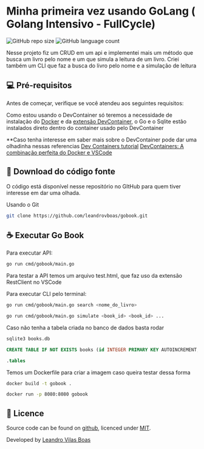# Minha primeira vez usando GoLang ( Golang Intensivo - FullCycle) 

![GitHub repo size](https://img.shields.io/github/repo-size/iuricode/README-template?style=for-the-badge)  ![GitHub language count](https://img.shields.io/github/languages/count/iuricode/README-template?style=for-the-badge) 

Nesse projeto fiz um CRUD em um api e implementei mais um método que busca um livro pelo nome e um que simula a leitura de um livro. 
Criei também um CLI que faz a busca do livro pelo nome e a simulação de leitura 

## 💻 Pré-requisitos 

Antes de começar, verifique se você atendeu aos seguintes requisitos: 

Como estou usando o DevContainer só teremos a necessidade de instalação do [Docker](https://docs.docker.com/desktop/) e da [extensão DevContainer](https://code.visualstudio.com/docs/devcontainers/containers), o Go e o Sqlite estão instalados direto dentro do container usado pelo DevContainer 

**Caso tenha interesse em saber mais sobre o DevContainer pode dar uma olhadinha nessas referencias 
[Dev Containers tutorial](https://code.visualstudio.com/docs/devcontainers/tutorial) 
[DevContainers: A combinação perfeita do Docker e VSCode](https://www.youtube.com/watch?v=fLJ0e4n1m_g&list=PLTAdONoqgQwgtRJUuoCJTY1AIM0jwLSia) 

## 💾 Download do código fonte 
O código está disponível nesse repositório no GItHub para quem tiver interesse em dar uma olhada. 

Usando o Git 

```bash 
git clone https://github.com/leandrovboas/gobook.git 
``` 

## ☕ Executar Go Book 

Para executar API: 

```bash 
go run cmd/gobook/main.go  
``` 
Para testar a API temos um arquivo test.html, que faz uso da extensão RestClient no VSCode 


Para executar CLI pelo terminal: 

```bash
go run cmd/gobook/main.go search <nome_do_livro> 

go run cmd/gobook/main.go simulate <book_id> <book_id> ... 
``` 

Caso não tenha a tabela criada no banco de dados basta rodar  
```sql 
sqlite3 books.db 

CREATE TABLE IF NOT EXISTS books (id INTEGER PRIMARY KEY AUTOINCREMENT, title TEXT NOT NULL, author TEXT NOT NULL, genre TEXT NOT NULL); 

.tables 
``` 

Temos um Dockerfile para criar a imagem caso queira testar dessa forma 
```bash 
docker build -t gobook . 

docker run -p 8080:8080 gobook 
``` 

## 📝 Licence 
Source code can be found on [github](https:github.com/leandrovboas/gobook), licenced under [MIT](http://opensource.org/licenses/mit-license.php). 

Developed by [Leandro Vilas Boas](https://br.linkedin.com/in/leandro-vilas-boas-55403b2b) 
